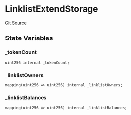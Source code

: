 # LinklistExtendStorage
[Git Source](https://github.com/Crossbell-Box/Crossbell-Contracts/blob/301046e95eacfa631ca751822adb220cbb30103a/contracts/storage/LinklistExtendStorage.sol)


## State Variables
### _tokenCount

```solidity
uint256 internal _tokenCount;
```


### _linklistOwners

```solidity
mapping(uint256 => uint256) internal _linklistOwners;
```


### _linklistBalances

```solidity
mapping(uint256 => uint256) internal _linklistBalances;
```



